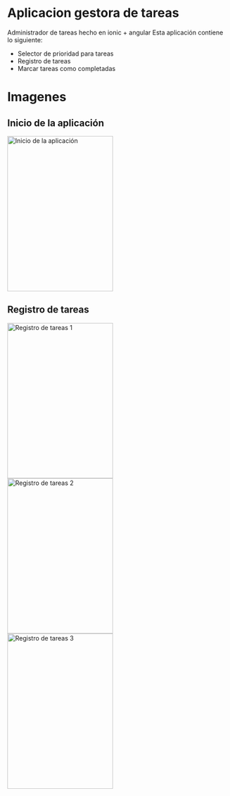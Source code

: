 # Aplicacion gestora de tareas
Administrador de tareas hecho en ionic + angular
Esta aplicación contiene lo siguiente:
- Selector de prioridad para tareas
- Registro de tareas
- Marcar tareas como completadas
<h1>Imagenes</h1>

<h2>Inicio de la aplicación</h2>
<img src="https://github.com/user-attachments/assets/ce62548a-925f-446e-b0fb-18a5236ee565" alt="Inicio de la aplicación" width="240" height="353"/>

<h2>Registro de tareas</h2>
<img src="https://github.com/user-attachments/assets/9b12877e-414e-47ca-bf11-7047df34d885" alt="Registro de tareas 1" width="240" height="353"/>
<br>
<img src="https://github.com/user-attachments/assets/c97ae1a0-4722-4720-a13b-1c46a6efebc3" alt="Registro de tareas 2" width="240" height="353"/>
<br>
<img src="https://github.com/user-attachments/assets/a3384ef0-b61a-4232-8938-50fef7343e3e" alt="Registro de tareas 3" width="240" height="353"/>


